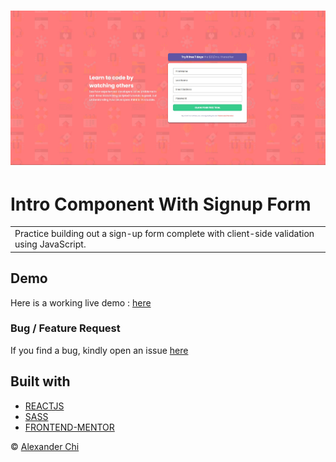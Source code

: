 # ![Intro Component With Signup Form](https://raw.githubusercontent.com/alexandercds/intro-component-with-signup-form/master/src/assets/images/preview.jpg)
# Intro Component With Signup Form
<table>
<tr>
<td>
    Practice building out a sign-up form complete with client-side validation using JavaScript.
</td>
</tr>
</table>


## Demo
Here is a working live demo :  [here](https://alexandercds.github.io/intro-component-with-signup-form/)

### Bug / Feature Request

If you find a bug, kindly open an issue [here](https://github.com/alexandercds/intro-component-with-signup-form/issues/new)

## Built with 

- [REACTJS](https://reactjs.org/)
- [SASS](https://sass-lang.com/)
- [FRONTEND-MENTOR](https://www.frontendmentor.io/challenges/)


© [Alexander Chi ](https://alexandercd.dev/)